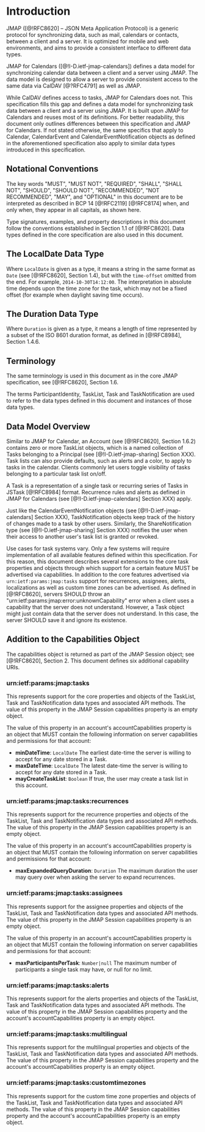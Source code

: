 # Introduction

JMAP ([@!RFC8620] – JSON Meta Application Protocol) is a generic protocol for synchronizing data, such as mail, calendars or contacts, between a client and a server. It is optimized for mobile and web environments, and aims to provide a consistent interface to different data types.

JMAP for Calendars ([@!I-D.ietf-jmap-calendars]) defines a data model for synchronizing calendar data between a client and a server using JMAP. The data model is designed to allow a server to provide consistent access to the same data via CalDAV [@?RFC4791] as well as JMAP.

While CalDAV defines access to tasks, JMAP for Calendars does not. This specification fills this gap and defines a data model for synchronizing task data between a client and a server using JMAP. It is built upon JMAP for Calendars and reuses most of its definitions. For better readability, this document only outlines differences between this specification and JMAP for Calendars. If not stated otherwise, the same specifics that apply to Calendar, CalendarEvent and CalendarEventNotification objects as defined in the aforementioned specification also apply to similar data types introduced in this specification.

## Notational Conventions

The key words "MUST", "MUST NOT", "REQUIRED", "SHALL", "SHALL NOT", "SHOULD", "SHOULD NOT", "RECOMMENDED", "NOT RECOMMENDED", "MAY", and "OPTIONAL" in this document are to be interpreted as described in BCP 14 [@!RFC2119] [@!RFC8174] when, and only when, they appear in all capitals, as shown here.

Type signatures, examples, and property descriptions in this document follow the conventions established in Section 1.1 of [@!RFC8620].  Data types defined in the core specification are also used in this document.

## The LocalDate Data Type

Where `LocalDate` is given as a type, it means a string in the same format as `Date` (see [@!RFC8620], Section 1.4), but with the `time-offset` omitted from the end. For example, `2014-10-30T14:12:00`. The interpretation in absolute time depends upon the time zone for the task, which may not be a fixed offset (for example when daylight saving time occurs).

## The Duration Data Type

Where `Duration` is given as a type, it means a length of time represented by a subset of the ISO 8601 duration format, as defined in [@!RFC8984], Section 1.4.6.

## Terminology

The same terminology is used in this document as in the core JMAP specification, see [@!RFC8620], Section 1.6.

The terms ParticipantIdentity, TaskList, Task and TaskNotification are used to refer to the data types defined in this document and instances of those data types.

## Data Model Overview

Similar to JMAP for Calendar, an Account (see [@!RFC8620], Section 1.6.2) contains zero or more TaskList objects, which is a named collection of Tasks belonging to a Principal (see [@!I-D.ietf-jmap-sharing] Section XXX). Task lists can also provide defaults, such as alerts and a color, to apply to tasks in the calendar. Clients commonly let users toggle visibility of tasks belonging to a particular task list on/off.

A Task is a representation of a single task or recurring series of Tasks in JSTask [@!RFC8984] format. Recurrence rules and alerts as defined in JMAP for Calendars (see [@!I-D.ietf-jmap-calendars] Section XXX) apply.

Just like the CalendarEventNotification objects (see [@!I-D.ietf-jmap-calendars] Section XXX), TaskNotification objects keep track of the history of changes made to a task by other users. Similarly, the ShareNotification type (see [@!I-D.ietf-jmap-sharing] Section XXX) notifies the user when their access to another user's task list is granted or revoked.

Use cases for task systems vary. Only a few systems will require implementation of all available features defined within this specification. For this reason, this document describes several extensions to the core task properties and objects through which support for a certain feature MUST be advertised via capabilities. In addition to the core features advertised via `urn:ietf:params:jmap:tasks` support for recurrences, assignees, alerts, localizations as well as custom time zones can be advertised. As defined in [@!RFC8620], servers SHOULD throw an "urn:ietf:params:jmap:error:unknownCapability" error when a client uses a capability that the server does not understand. However, a Task object might just contain data that the server does not understand. In this case, the server SHOULD save it and ignore its existence.

## Addition to the Capabilities Object

The capabilities object is returned as part of the JMAP Session object; see [@!RFC8620], Section 2. This document defines six additional capability URIs.

### urn:ietf:params:jmap:tasks

This represents support for the core properties and objects of the TaskList, Task and TaskNotification data types and associated API methods. The value of this property in the JMAP Session capabilities property is an empty object.

The value of this property in an account's accountCapabilities property is an object that MUST contain the following information on server capabilities and permissions for that account:

- **minDateTime**: `LocalDate`
  The earliest date-time the server is willing to accept for any date stored in a Task.
- **maxDateTime**: `LocalDate`
  The latest date-time the server is willing to accept for any date stored in a Task.
- **mayCreateTaskList**: `Boolean`
  If true, the user may create a task list in this account.

### urn:ietf:params:jmap:tasks:recurrences

This represents support for the recurrence properties and objects of the TaskList, Task and TaskNotification data types and associated API methods. The value of this property in the JMAP Session capabilities property is an empty object.

The value of this property in an account's accountCapabilities property is an object that MUST contain the following information on server capabilities and permissions for that account:

- **maxExpandedQueryDuration**: `Duration`
  The maximum duration the user may query over when asking the server to expand recurrences.

### urn:ietf:params:jmap:tasks:assignees

This represents support for the assignee properties and objects of the TaskList, Task and TaskNotification data types and associated API methods. The value of this property in the JMAP Session capabilities property is an empty object.

The value of this property in an account's accountCapabilities property is an object that MUST contain the following information on server capabilities and permissions for that account:

- **maxParticipantsPerTask**: `Number|null`
  The maximum number of participants a single task may have, or null for no limit.

### urn:ietf:params:jmap:tasks:alerts

This represents support for the alerts properties and objects of the TaskList, Task and TaskNotification data types and associated API methods. The value of this property in the JMAP Session capabilities property and the account's accountCapabilities property is an empty object.

### urn:ietf:params:jmap:tasks:multilingual

This represents support for the multilingual properties and objects of the TaskList, Task and TaskNotification data types and associated API methods. The value of this property in the JMAP Session capabilities property and the account's accountCapabilities property is an empty object.

### urn:ietf:params:jmap:tasks:customtimezones

This represents support for the custom time zone properties and objects of the TaskList, Task and TaskNotification data types and associated API methods. The value of this property in the JMAP Session capabilities property and the account's accountCapabilities property is an empty object.
